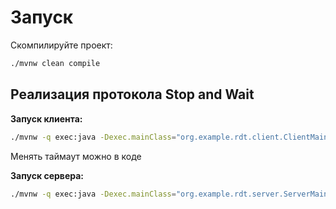 # Запуск
Скомпилируйте проект:
```bash
./mvnw clean compile
```

## Реализация протокола Stop and Wait
**Запуск клиента:**
```bash
./mvnw -q exec:java -Dexec.mainClass="org.example.rdt.client.ClientMain"
```
Менять таймаут можно в коде


**Запуск сервера:**
```bash
./mvnw -q exec:java -Dexec.mainClass="org.example.rdt.server.ServerMain"
```
